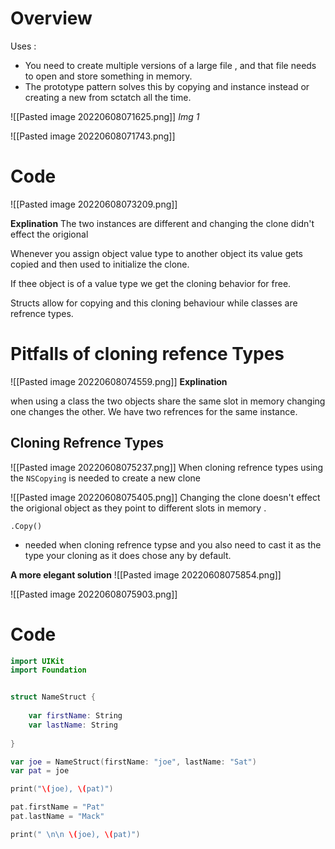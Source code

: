 # Overview 
Uses :
- You need to create multiple versions of a large file , and that file needs to open and store something in memory. 
- The prototype pattern solves this by copying and instance instead or creating a new from sctatch all the time. 

![[Pasted image 20220608071625.png]]
*Img 1*

![[Pasted image 20220608071743.png]]

# Code 
![[Pasted image 20220608073209.png]]

**Explination**
The two instances are different and changing the clone didn't effect the origional 

Whenever you assign  object value type to another object its value gets copied and then used to initialize the clone.

If thee object is of a value type we get the cloning behavior for free. 

Structs allow for copying and this cloning behaviour while classes are refrence types. 

# Pitfalls of cloning refence Types

![[Pasted image 20220608074559.png]]
 **Explination**

when using a class the two objects share the same slot in memory changing one changes the other.  We have two refrences for the same instance. 

## Cloning Refrence Types
![[Pasted image 20220608075237.png]]
When cloning refrence types using the `NSCopying` is needed to create a new clone

![[Pasted image 20220608075405.png]]
Changing the clone doesn't effect the origional object as they point to different slots in memory . 

`.Copy()` 
- needed when cloning refrence typse and you also need to cast it as the type your cloning as it does chose any by default. 

**A more elegant solution**
![[Pasted image 20220608075854.png]]


![[Pasted image 20220608075903.png]]

# Code
``` Swift
import UIKit
import Foundation


struct NameStruct {
    
    var firstName: String
    var lastName: String
    
}

var joe = NameStruct(firstName: "joe", lastName: "Sat")
var pat = joe

print("\(joe), \(pat)")

pat.firstName = "Pat"
pat.lastName = "Mack"

print(" \n\n \(joe), \(pat)")

```
